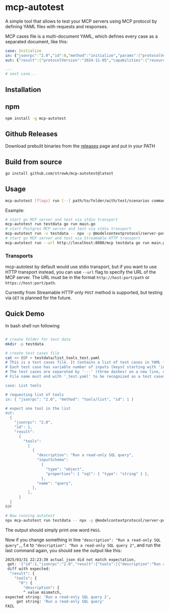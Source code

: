 # mcp-autotest

A simple tool that allows to test your MCP servers using MCP protocol by defining YAML files with requests and responses.

MCP cases file is a multi-document YAML, which defines every case as a separated document, like this:

```yaml
case: Initialize
in: {"jsonrpc":"2.0","id":0,"method":"initialize","params":{"protocolVersion":"2024-11-05","capabilities":{},"clientInfo":{"name":"testing","version":"0.0.1"}}}
out: {"result":{"protocolVersion":"2024-11-05","capabilities":{"resources":{},"tools":{}},"serverInfo":{"name":"example-servers/postgres","version":"0.1.0"}},"jsonrpc":"2.0","id":0}

---
# next case...
```


## Installation

## npm

```bash
npm install -g mcp-autotest
```

## Github Releases

Download prebulit binaries from the [releases](https://github.com/strowk/mcp-autotest/releases) page and put in your PATH

## Build from source

```bash
go install github.com/strowk/mcp-autotest@latest
```

## Usage

```bash
mcp-autotest [flags] run [--] path/to/folder/with/test/scenarios command-to-run-mcp-server [server-args]
```

Example:
```bash
# start go MCP server and test via stdio transport
mcp-autotest run testdata go run main.go
# start Postgres MCP server and test via stdio transport
mcp-autotest run -v testdata -- npx -y @modelcontextprotocol/server-postgres localhost:5432
# start go MCP server and test via Streamable HTTP transport
mcp-autotest run --url http://localhost:8080/mcp testdata go run main.go
```

### Transports

mcp-autotest by default would use stdio transport, but if you want to use HTTP transport instead, you can use `--url` flag to specify the URL of the MCP server. 
The URL must be in the format `http://host:port/path` or `https://host:port/path`.

Currently from Streamable HTTP only `POST` method is supported, but testing via `GET` is planned for the future.

## Quick Demo

In bash shell run following

```bash

# create folder for test data
mkdir -p testdata

# create test cases file
cat << EOF > testdata/list_tools_test.yaml
# This is a test cases file. It contains a list of test cases in YAML format.
# Each test case has variable number of inputs (keyst starting with 'in') and outputs (keys starting with 'out').
# The test cases are separated by '---' (three dashes) on a new line, making it multi-document YAML file.
# File name must end with '_test.yaml' to be recognized as a test cases file.

case: List tools

# requesting list of tools
in: { "jsonrpc": "2.0", "method": "tools/list", "id": 1 }

# expect one tool in the list
out:
  {
    "jsonrpc": "2.0",
    "id": 1,
    "result":
      {
        "tools":
          [
            {
              "description": "Run a read-only SQL query",
              "inputSchema":
                {
                  "type": "object",
                  "properties": { "sql": { "type": "string" } },
                },
              "name": "query",
            },
          ],
      }
  }
EOF

# Now running autotest
npx mcp-autotest run testdata -- npx -y @modelcontextprotocol/server-postgres localhost:5432
```

The output should simply print one word `PASS`.

Now if you change something in line `"description": "Run a read-only SQL query",`, f.e to `"description": "Run a read-only SQL query 2"`, and run the last command again, you should see the output like this:

```bash
2025/03/31 22:23:39 actual json did not match expectation,
 got: '{"id":1,"jsonrpc":"2.0","result":{"tools":[{"description":"Run a read-only SQL query","inputSchema":{"properties":{"sql":{"type":"string"}},"type":"object"},"name":"query"}]}}'
 diff with expected:
  "result": {
    "tools": {
      "0": {
        "description": {
        ^ value mismatch,
expected string: 'Run a read-only SQL query 2',
     got string: 'Run a read-only SQL query'
FAIL
```

